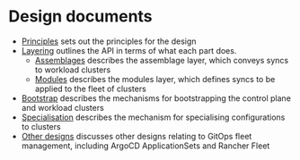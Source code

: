 <!-- -*- fill-column: 100 -*- -->
# Design documents

 - [Principles] sets out the principles for the design
 - [Layering] outlines the API in terms of what each part does.
   - [Assemblages] describes the assemblage layer, which conveys syncs
     to workload clusters
   - [Modules] describes the modules layer, which defines syncs to be
     applied to the fleet of clusters
 - [Bootstrap] describes the mechanisms for bootstrapping the control
   plane and workload clusters
 - [Specialisation] describes the mechanism for specialising
   configurations to clusters
 - [Other designs] discusses other designs relating to GitOps fleet
   management, including ArgoCD ApplicationSets and Rancher Fleet

[Principles]: ./principles.md
[Layering]: ./layering.md
[Assemblages]: ./assemblages.md
[Modules]: ./modules.md
[Bootstrap]: ./bootstrap.md
[Specialisation]: ./specialisation.md
[Other designs]: ./other-designs.md
